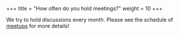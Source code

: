 +++
title = "How often do you hold meetings?"
weight = 10
+++

We try to hold discussions every month. Please see the schedule of [meetups](/meetups) for more details!
